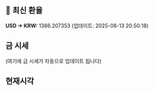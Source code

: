 
## 💱 최신 환율
<!-- EXCHANGE_RATE_START -->
**USD → KRW:** 1386.207353 (업데이트: 2025-08-13 20:50:18)
<!-- EXCHANGE_RATE_END -->

## 금 시세
<!-- GOLD_PRICE_START -->
(여기에 금 시세가 자동으로 업데이트 됩니다)
<!-- GOLD_PRICE_END -->

## 현재시각
